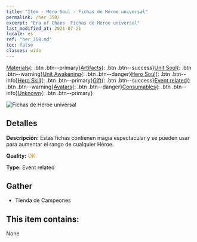 ```yaml
---
title: "Item - Hero Soul - Fichas de Héroe universal"
permalink: /her_358/
excerpt: "Era of Chaos  Fichas de Héroe universal"
last_modified_at: 2021-07-21
locale: es
ref: "her_358.md"
toc: false
classes: wide
---
```

 [Materials](/ItemsES/){: .btn .btn--primary}[Artifacts](/ItemsES/Artifacts/){: .btn .btn--success}[Unit Soul](/ItemsES/UnitSoul/){: .btn .btn--warning}[Unit Awakening](/ItemsES/UnitAwakening/){: .btn .btn--danger}[Hero Soul](/ItemsES/HeroSoul/){: .btn .btn--info}[Hero Skill](/ItemsES/HeroSkill/){: .btn .btn--primary}[Gift](/ItemsES/Gift/){: .btn .btn--success}[Event related](/ItemsES/Events/){: .btn .btn--warning}[Avatars](/ItemsES/Avatars/){: .btn .btn--danger}[Consumables](/ItemsES/Consumables/){: .btn .btn--info}[Unknown](/ItemsES/Unknown/){: .btn .btn--primary}

 ![Fichas de Héroe universal](/images/t/i_tool_3002.png)

## Detalles
 **Descripción:** Estas fichas contienen magia espectacular y se pueden usar para aumentar el rango de cualquier Héroe.

 **Quality:** <span style="color: #FF8C00">OK</span>

 **Type:** Event related

## Gather

*    Tienda de Campeones 

## This item contains:

  None

